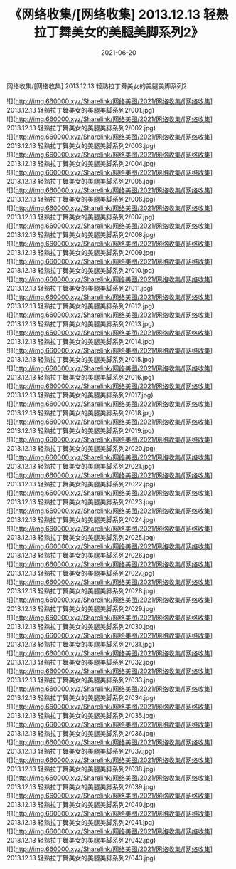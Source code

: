 ﻿---
layout: post
title:  《网络收集/[网络收集] 2013.12.13 轻熟拉丁舞美女的美腿美脚系列2》
date:   2021-06-20
img: http://img.660000.xyz/Sharelink/网络美图/2021/网络收集/[网络收集] 2013.12.13 轻熟拉丁舞美女的美腿美脚系列2/000.jpg
categories: [美女, 清纯, 唯美]
---

网络收集/[网络收集] 2013.12.13 轻熟拉丁舞美女的美腿美脚系列2

 ![](http://img.660000.xyz/Sharelink/网络美图/2021/网络收集/[网络收集] 2013.12.13 轻熟拉丁舞美女的美腿美脚系列2/001.jpg) <br>![](http://img.660000.xyz/Sharelink/网络美图/2021/网络收集/[网络收集] 2013.12.13 轻熟拉丁舞美女的美腿美脚系列2/002.jpg) <br>![](http://img.660000.xyz/Sharelink/网络美图/2021/网络收集/[网络收集] 2013.12.13 轻熟拉丁舞美女的美腿美脚系列2/003.jpg) <br>![](http://img.660000.xyz/Sharelink/网络美图/2021/网络收集/[网络收集] 2013.12.13 轻熟拉丁舞美女的美腿美脚系列2/004.jpg) <br>![](http://img.660000.xyz/Sharelink/网络美图/2021/网络收集/[网络收集] 2013.12.13 轻熟拉丁舞美女的美腿美脚系列2/005.jpg) <br>![](http://img.660000.xyz/Sharelink/网络美图/2021/网络收集/[网络收集] 2013.12.13 轻熟拉丁舞美女的美腿美脚系列2/006.jpg) <br>![](http://img.660000.xyz/Sharelink/网络美图/2021/网络收集/[网络收集] 2013.12.13 轻熟拉丁舞美女的美腿美脚系列2/007.jpg) <br>![](http://img.660000.xyz/Sharelink/网络美图/2021/网络收集/[网络收集] 2013.12.13 轻熟拉丁舞美女的美腿美脚系列2/008.jpg) <br>![](http://img.660000.xyz/Sharelink/网络美图/2021/网络收集/[网络收集] 2013.12.13 轻熟拉丁舞美女的美腿美脚系列2/009.jpg) <br>![](http://img.660000.xyz/Sharelink/网络美图/2021/网络收集/[网络收集] 2013.12.13 轻熟拉丁舞美女的美腿美脚系列2/010.jpg) <br>![](http://img.660000.xyz/Sharelink/网络美图/2021/网络收集/[网络收集] 2013.12.13 轻熟拉丁舞美女的美腿美脚系列2/011.jpg) <br>![](http://img.660000.xyz/Sharelink/网络美图/2021/网络收集/[网络收集] 2013.12.13 轻熟拉丁舞美女的美腿美脚系列2/012.jpg) <br>![](http://img.660000.xyz/Sharelink/网络美图/2021/网络收集/[网络收集] 2013.12.13 轻熟拉丁舞美女的美腿美脚系列2/013.jpg) <br>![](http://img.660000.xyz/Sharelink/网络美图/2021/网络收集/[网络收集] 2013.12.13 轻熟拉丁舞美女的美腿美脚系列2/014.jpg) <br>![](http://img.660000.xyz/Sharelink/网络美图/2021/网络收集/[网络收集] 2013.12.13 轻熟拉丁舞美女的美腿美脚系列2/015.jpg) <br>![](http://img.660000.xyz/Sharelink/网络美图/2021/网络收集/[网络收集] 2013.12.13 轻熟拉丁舞美女的美腿美脚系列2/016.jpg) <br>![](http://img.660000.xyz/Sharelink/网络美图/2021/网络收集/[网络收集] 2013.12.13 轻熟拉丁舞美女的美腿美脚系列2/017.jpg) <br>![](http://img.660000.xyz/Sharelink/网络美图/2021/网络收集/[网络收集] 2013.12.13 轻熟拉丁舞美女的美腿美脚系列2/018.jpg) <br>![](http://img.660000.xyz/Sharelink/网络美图/2021/网络收集/[网络收集] 2013.12.13 轻熟拉丁舞美女的美腿美脚系列2/019.jpg) <br>![](http://img.660000.xyz/Sharelink/网络美图/2021/网络收集/[网络收集] 2013.12.13 轻熟拉丁舞美女的美腿美脚系列2/020.jpg) <br>![](http://img.660000.xyz/Sharelink/网络美图/2021/网络收集/[网络收集] 2013.12.13 轻熟拉丁舞美女的美腿美脚系列2/021.jpg) <br>![](http://img.660000.xyz/Sharelink/网络美图/2021/网络收集/[网络收集] 2013.12.13 轻熟拉丁舞美女的美腿美脚系列2/022.jpg) <br>![](http://img.660000.xyz/Sharelink/网络美图/2021/网络收集/[网络收集] 2013.12.13 轻熟拉丁舞美女的美腿美脚系列2/023.jpg) <br>![](http://img.660000.xyz/Sharelink/网络美图/2021/网络收集/[网络收集] 2013.12.13 轻熟拉丁舞美女的美腿美脚系列2/024.jpg) <br>![](http://img.660000.xyz/Sharelink/网络美图/2021/网络收集/[网络收集] 2013.12.13 轻熟拉丁舞美女的美腿美脚系列2/025.jpg) <br>![](http://img.660000.xyz/Sharelink/网络美图/2021/网络收集/[网络收集] 2013.12.13 轻熟拉丁舞美女的美腿美脚系列2/026.jpg) <br>![](http://img.660000.xyz/Sharelink/网络美图/2021/网络收集/[网络收集] 2013.12.13 轻熟拉丁舞美女的美腿美脚系列2/027.jpg) <br>![](http://img.660000.xyz/Sharelink/网络美图/2021/网络收集/[网络收集] 2013.12.13 轻熟拉丁舞美女的美腿美脚系列2/028.jpg) <br>![](http://img.660000.xyz/Sharelink/网络美图/2021/网络收集/[网络收集] 2013.12.13 轻熟拉丁舞美女的美腿美脚系列2/029.jpg) <br>![](http://img.660000.xyz/Sharelink/网络美图/2021/网络收集/[网络收集] 2013.12.13 轻熟拉丁舞美女的美腿美脚系列2/030.jpg) <br>![](http://img.660000.xyz/Sharelink/网络美图/2021/网络收集/[网络收集] 2013.12.13 轻熟拉丁舞美女的美腿美脚系列2/031.jpg) <br>![](http://img.660000.xyz/Sharelink/网络美图/2021/网络收集/[网络收集] 2013.12.13 轻熟拉丁舞美女的美腿美脚系列2/032.jpg) <br>![](http://img.660000.xyz/Sharelink/网络美图/2021/网络收集/[网络收集] 2013.12.13 轻熟拉丁舞美女的美腿美脚系列2/033.jpg) <br>![](http://img.660000.xyz/Sharelink/网络美图/2021/网络收集/[网络收集] 2013.12.13 轻熟拉丁舞美女的美腿美脚系列2/034.jpg) <br>![](http://img.660000.xyz/Sharelink/网络美图/2021/网络收集/[网络收集] 2013.12.13 轻熟拉丁舞美女的美腿美脚系列2/035.jpg) <br>![](http://img.660000.xyz/Sharelink/网络美图/2021/网络收集/[网络收集] 2013.12.13 轻熟拉丁舞美女的美腿美脚系列2/036.jpg) <br>![](http://img.660000.xyz/Sharelink/网络美图/2021/网络收集/[网络收集] 2013.12.13 轻熟拉丁舞美女的美腿美脚系列2/037.jpg) <br>![](http://img.660000.xyz/Sharelink/网络美图/2021/网络收集/[网络收集] 2013.12.13 轻熟拉丁舞美女的美腿美脚系列2/038.jpg) <br>![](http://img.660000.xyz/Sharelink/网络美图/2021/网络收集/[网络收集] 2013.12.13 轻熟拉丁舞美女的美腿美脚系列2/039.jpg) <br>![](http://img.660000.xyz/Sharelink/网络美图/2021/网络收集/[网络收集] 2013.12.13 轻熟拉丁舞美女的美腿美脚系列2/040.jpg) <br>![](http://img.660000.xyz/Sharelink/网络美图/2021/网络收集/[网络收集] 2013.12.13 轻熟拉丁舞美女的美腿美脚系列2/041.jpg) <br>![](http://img.660000.xyz/Sharelink/网络美图/2021/网络收集/[网络收集] 2013.12.13 轻熟拉丁舞美女的美腿美脚系列2/042.jpg) <br>![](http://img.660000.xyz/Sharelink/网络美图/2021/网络收集/[网络收集] 2013.12.13 轻熟拉丁舞美女的美腿美脚系列2/043.jpg) <br>